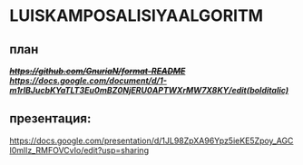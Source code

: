 # LUISKAMPOSALISIYAALGORITM
## план 
~~*__https://github.com/GnuriaN/format-README__*~~
___https://docs.google.com/document/d/1-m1rlBJucbKYaTLT3Eu0mBZ0NjERU0APTWXrMW7X8KY/edit(bolditalic)___
## презентация: 
https://docs.google.com/presentation/d/1JL98ZpXA96Ypz5ieKE5Zpoy_AGCI0mllz_RMFOVCvIo/edit?usp=sharing
